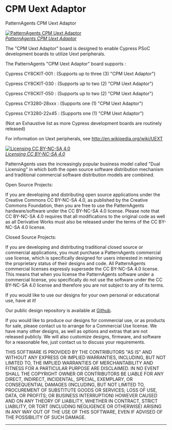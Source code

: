 CPM Uext Adaptor
====================

PatternAgents CPM Uext Adaptor

[![PatternAgents CPM Uext Adaptor](http://www.patternagents.com/img/projects/CPM_Uext/CPM_Uext_model.png)  
*PatternAgents CPM Uext Adaptor*](http://www.patternagents.com/projects/CPM_Uext.html)

The "CPM Uext Adaptor" board is designed to enable Cypress PSoC development boards to utilize Uext peripherals.

The PatternAgents "CPM Uext Adaptor" board supports :

Cypress CY8CKIT-001 : (Supports up to three (3) "CPM Uext Adaptor")

Cypress CY8CKIT-030 : (Supports up to two (2) "CPM Uext Adaptor")

Cypress CY8CKIT-050 : (Supports up to two (2) "CPM Uext Adaptor")

Cypress CY3280-28xxx : (Supports one (1) "CPM Uext Adaptor")

Cypress CY3280-22x45 : (Supports one (1) "CPM Uext Adaptor")

(Not an Exhaustive list as more Cypress development boards are routinely released)

For information on Uext peripherals, see http://en.wikipedia.org/wiki/UEXT

[![Licensing CC BY-NC-SA 4.0](http://i.creativecommons.org/l/by-nc-sa/4.0/88x31.png)  
*Licensing CC BY-NC-SA 4.0*](http://creativecommons.org/licenses/by-nc-sa/4.0/)

PatternAgents uses the increasingly popular business model called "Dual Licensing" 
in which both the open source software distribution mechanism and traditional commercial software distribution models are combined.

Open Source Projects:        

If you are developing and distributing open source applications under the Creative Commons CC BY-NC-SA 4.0, 
as published by the Creative Commons Foundation, then you are free to use the PatternAgents hardware/software under the CC BY-NC-SA 4.0 license. 
Please note that CC BY-NC-SA 4.0 requires that all modifications to the original code as well as all Derivative Works 
must also be released under the terms of the CC BY-NC-SA 4.0 license.

Closed Source Projects:

If you are developing and distributing traditional closed source or commercial applications, 
you must purchase a PatternAgents commercial use license, 
which is specifically designed for users interested in retaining the proprietary status of their designs and code. 
All PatternAgents commercial licenses expressly supersede the CC BY-NC-SA 4.0 license. 
This means that when you license the PatternAgents software under a commercial license, 
you specifically do not use the software under the CC BY-NC-SA 4.0 license and therefore you are not subject to any of its terms.
        
If you would like to use our designs for your own personal or educational use, have at it! 

Our public design repository is available at <a href="https://github.com/patternagents">Github</a>.

If you would like to produce our designs for commercial use, or as products for sale, 
please contact us to arrange for a Commercial Use license. We have many other designs, 
as well as options and extras that are not released publicly. 
We will also customize designs, firmware, and software for a reasonable fee, just contact us to discuss your requirements.

THIS SOFTWARE IS PROVIDED BY THE CONTRIBUTORS "AS IS" AND WITHOUT ANY EXPRESS OR IMPLIED WARRANTIES, 
INCLUDING, BUT NOT LIMITED TO, THE IMPLIED WARRANTIES OF MERCHANTABILITY AND FITNESS FOR A PARTICULAR PURPOSE ARE DISCLAIMED. 
IN NO EVENT SHALL THE COPYRIGHT OWNER OR CONTRIBUTORS BE LIABLE FOR ANY DIRECT, INDIRECT, INCIDENTAL, SPECIAL, EXEMPLARY, 
OR CONSEQUENTIAL DAMAGES (INCLUDING, BUT NOT LIMITED TO, PROCUREMENT OF SUBSTITUTE GOODS OR SERVICES; LOSS OF USE, DATA, 
OR PROFITS; OR BUSINESS INTERRUPTION) HOWEVER CAUSED AND ON ANY THEORY OF LIABILITY, WHETHER IN CONTRACT, 
STRICT LIABILITY, OR TORT (INCLUDING NEGLIGENCE OR OTHERWISE) ARISING IN ANY WAY OUT OF THE USE OF THIS SOFTWARE, 
EVEN IF ADVISED OF THE POSSIBILITY OF SUCH DAMAGE. 

-------------------------------------------------------------------------------------------
